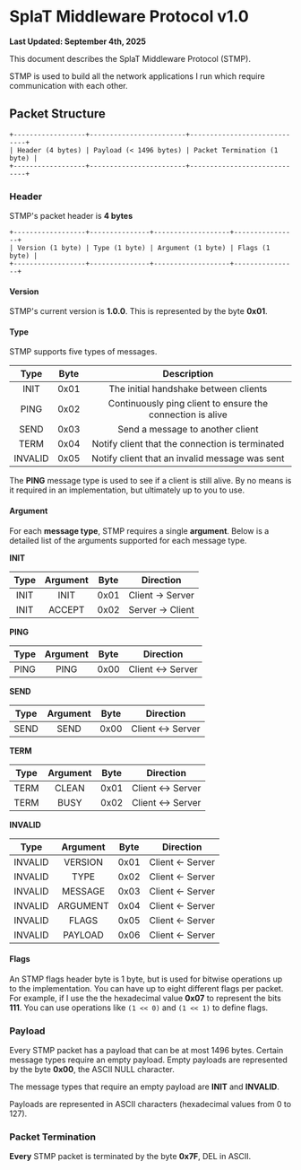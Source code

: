 # SplaT Middleware Protocol v1.0

**Last Updated: September 4th, 2025**

This document describes the SplaT Middleware Protocol (STMP).

STMP is used to build all the network applications I run which require communication with each other.

## Packet Structure

```
+------------------+------------------------+-----------------------------+
| Header (4 bytes) | Payload (< 1496 bytes) | Packet Termination (1 byte) |
+------------------+------------------------+-----------------------------+
```

### Header

STMP's packet header is **4 bytes**

```
+------------------+---------------+-------------------+----------------+
| Version (1 byte) | Type (1 byte) | Argument (1 byte) | Flags (1 byte) |
+------------------+---------------+-------------------+----------------+
```

#### Version

STMP's current version is **1.0.0**. This is represented by the byte **0x01**.

#### Type

STMP supports five types of messages.

| Type | Byte | Description |
|:--:|:--:|:--:|
|  INIT  |  0x01  |  The initial handshake between clients  |
|  PING  |  0x02  |  Continuously ping client to ensure the connection is alive  |
|  SEND  |  0x03  |  Send a message to another client  |
|  TERM  |  0x04  |  Notify client that the connection is terminated  |
|  INVALID  | 0x05   |  Notify client that an invalid message was sent   |

The **PING** message type is used to see if a client is still alive. By no means is it required in
an implementation, but ultimately up to you to use.

#### Argument

For each **message type**, STMP requires a single **argument**. Below is a detailed list of the
arguments supported for each message type.

**INIT**

| Type | Argument | Byte | Direction |
|:--:|:--:|:--:|----|
| INIT |  INIT  | 0x01 | Client -> Server |
| INIT   | ACCEPT | 0x02 | Server -> Client |

**PING**

| Type | Argument | Byte | Direction |
|:--:|:--:|:--:|----|
| PING |  PING  | 0x00 | Client <-> Server |

**SEND**

| Type | Argument | Byte | Direction |
|:--:|:--:|:--:|----|
| SEND |  SEND  | 0x00 | Client <-> Server |

**TERM**

| Type | Argument | Byte | Direction |
|:--:|:--:|:--:|----|
| TERM |  CLEAN  | 0x01 | Client <-> Server |
| TERM   | BUSY | 0x02 | Client <-> Server |

**INVALID**

| Type | Argument | Byte | Direction |
|:--:|:--:|:--:|----|
| INVALID |  VERSION  | 0x01 | Client <- Server |
| INVALID   | TYPE | 0x02 | Client <- Server |
| INVALID |  MESSAGE  | 0x03 | Client <- Server |
| INVALID   | ARGUMENT | 0x04 | Client <- Server |
| INVALID |  FLAGS  | 0x05 | Client <- Server |
| INVALID   | PAYLOAD | 0x06 | Client <- Server |

#### Flags

An STMP flags header byte is 1 byte, but is used for bitwise operations up to the implementation.
You can have up to eight different flags per packet. For example, if I use the the hexadecimal value
**0x07** to represent the bits **111**. You can use operations like `(1 << 0)` and `(1 << 1)` to define flags.

### Payload

Every STMP packet has a payload that can be at most 1496 bytes. Certain message types require an
empty payload. Empty payloads are represented by the byte **0x00**, the ASCII NULL character.

The message types that require an empty payload are **INIT** and **INVALID**.

Payloads are represented in ASCII characters (hexadecimal values from 0 to 127).

### Packet Termination

**Every** STMP packet is terminated by the byte **0x7F**, DEL in ASCII.
